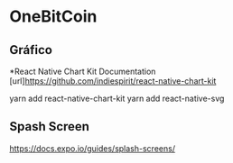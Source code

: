 # OneBitCoin

## Gráfico

*React Native Chart Kit Documentation
[url]https://github.com/indiespirit/react-native-chart-kit

yarn add react-native-chart-kit
yarn add react-native-svg

## Spash Screen
https://docs.expo.io/guides/splash-screens/
